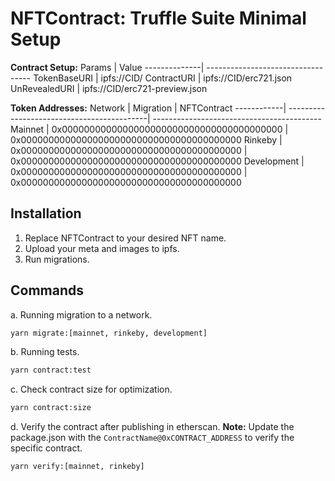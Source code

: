 # NFTContract: Truffle Suite Minimal Setup

**Contract Setup:**
Params        | Value
--------------| ----------------------------------
TokenBaseURI  | ipfs://CID/
ContractURI   | ipfs://CID/erc721.json
UnRevealedURI | ipfs://CID/erc721-preview.json

**Token Addresses:**
Network     | Migration                                  | NFTContract
------------| -------------------------------------------| ------------------------------------------
Mainnet     | 0x0000000000000000000000000000000000000000 | 0x0000000000000000000000000000000000000000
Rinkeby     | 0x0000000000000000000000000000000000000000 | 0x0000000000000000000000000000000000000000
Development | 0x0000000000000000000000000000000000000000 | 0x0000000000000000000000000000000000000000


## Installation
1. Replace NFTContract to your desired NFT name.
2. Upload your meta and images to ipfs.
3. Run migrations.

## Commands
a. Running migration to a network.

```sh
yarn migrate:[mainnet, rinkeby, development]
```

b. Running tests.

```sh
yarn contract:test
```

c. Check contract size for optimization.

```sh
yarn contract:size
```

d. Verify the contract after publishing in etherscan. **Note:** Update the package.json with the `ContractName@0xCONTRACT_ADDRESS` to verify the specific contract.

```sh
yarn verify:[mainnet, rinkeby]
```
